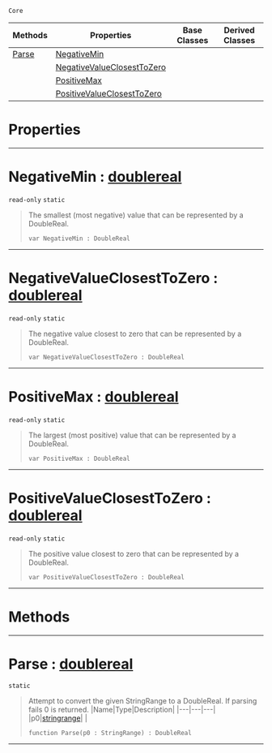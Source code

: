  `Core`

|Methods|Properties|Base Classes|Derived Classes|
|---|---|---|---|
|[ Parse](https://github.com/ArendDanielek/ZeroDocsTest/blob/master/code_reference/zilch_base_types/doublereal.markdown#parse-zero-engine-docume)|[ NegativeMin](https://github.com/ArendDanielek/ZeroDocsTest/blob/master/code_reference/zilch_base_types/doublereal.markdown#negativemin-zero-engine)| | |
| |[ NegativeValueClosestToZero](https://github.com/ArendDanielek/ZeroDocsTest/blob/master/code_reference/zilch_base_types/doublereal.markdown#negativevalueclosesttoze)| | |
| |[ PositiveMax](https://github.com/ArendDanielek/ZeroDocsTest/blob/master/code_reference/zilch_base_types/doublereal.markdown#positivemax-zero-engine)| | |
| |[ PositiveValueClosestToZero](https://github.com/ArendDanielek/ZeroDocsTest/blob/master/code_reference/zilch_base_types/doublereal.markdown#positivevalueclosesttoze)| | |


 #  Properties


---  
 #  NegativeMin : [doublereal](https://github.com/ArendDanielek/ZeroDocsTest/blob/master/code_reference/zilch_base_types/doublereal.markdown)

 `read-only` `static`

> The smallest (most negative) value that can be represented by a DoubleReal.
> ``` lang=cpp, name=Zilch
> var NegativeMin : DoubleReal


---  
 #  NegativeValueClosestToZero : [doublereal](https://github.com/ArendDanielek/ZeroDocsTest/blob/master/code_reference/zilch_base_types/doublereal.markdown)

 `read-only` `static`

> The negative value closest to zero that can be represented by a DoubleReal.
> ``` lang=cpp, name=Zilch
> var NegativeValueClosestToZero : DoubleReal


---  
 #  PositiveMax : [doublereal](https://github.com/ArendDanielek/ZeroDocsTest/blob/master/code_reference/zilch_base_types/doublereal.markdown)

 `read-only` `static`

> The largest (most positive) value that can be represented by a DoubleReal.
> ``` lang=cpp, name=Zilch
> var PositiveMax : DoubleReal


---  
 #  PositiveValueClosestToZero : [doublereal](https://github.com/ArendDanielek/ZeroDocsTest/blob/master/code_reference/zilch_base_types/doublereal.markdown)

 `read-only` `static`

> The positive value closest to zero that can be represented by a DoubleReal.
> ``` lang=cpp, name=Zilch
> var PositiveValueClosestToZero : DoubleReal


---  
 #  Methods


---  
 #  Parse : [doublereal](https://github.com/ArendDanielek/ZeroDocsTest/blob/master/code_reference/zilch_base_types/doublereal.markdown)

 `static`

> Attempt to convert the given StringRange to a DoubleReal. If parsing fails 0 is returned.
> |Name|Type|Description|
> |---|---|---|
> |p0|[stringrange](https://github.com/ArendDanielek/ZeroDocsTest/blob/master/code_reference/zilch_base_types/stringrange.markdown)| |
> ``` lang=cpp, name=Zilch
> function Parse(p0 : StringRange) : DoubleReal
> ``` 


---  
 
  
  
  
  
  
  
  

 